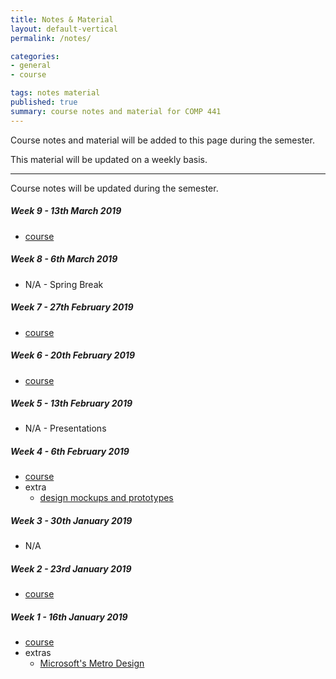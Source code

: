 ```yaml
---
title: Notes & Material
layout: default-vertical
permalink: /notes/

categories:
- general
- course

tags: notes material
published: true
summary: course notes and material for COMP 441
---
```


Course notes and material will be added to this page during the semester.

This material will be updated on a weekly basis.

***

Course notes will be updated during the semester.

<!--
##### Week 15 - 25th April 2018
  * extra - final report
    * [final report outline](/assets/docs/extras/comp441-final-report-outline.pdf)

##### Week 14 - 18th April 2018
  * [course](/assets/docs/2018/comp441-week14.pdf)
  * extra - final report
    * [final report outline](/assets/docs/extras/comp441-final-report-outline.pdf)

##### Week 13 - 11th April 2018
  * [course](/assets/docs/2018/comp441-week13.pdf)
  * extra - final report
    * [final report outline](/assets/docs/extras/comp441-final-report-outline.pdf)

##### Week 12 - 4th April 2018
  * [course](/assets/docs/2018/comp441-week12.pdf)

##### Week 11 - 28th March 2018
  * [course](/assets/docs/2018/comp441-week11.pdf)

##### Week 10 - 21st March 2018
  *  N/A - Presentations
-->

##### Week 9 - 13th March 2019
  * [course](/assets/docs/comp441-week9.pdf)

##### Week 8 - 6th March 2019

  * N/A - Spring Break

##### Week 7 - 27th February 2019
  * [course](/assets/docs/comp441-week7.pdf)

##### Week 6 - 20th February 2019
  * [course](/assets/docs/comp441-week6.pdf)

##### Week 5 - 13th February 2019
  * N/A - Presentations

##### Week 4 - 6th February 2019
  * [course](/assets/docs/comp441-week4.pdf)
  * extra
    * [design mockups and prototypes](/assets/docs/extras/design-mockups-hci.pdf)

##### Week 3 - 30th January 2019
  * N/A

##### Week 2 - 23rd January 2019
  * [course](/assets/docs/comp441-week2.pdf)

##### Week 1 - 16th January 2019
  * [course](/assets/docs/comp441-week1.pdf)
  * extras
    * [Microsoft's Metro Design](/assets/docs/extras/Windows_Metro.PDF)